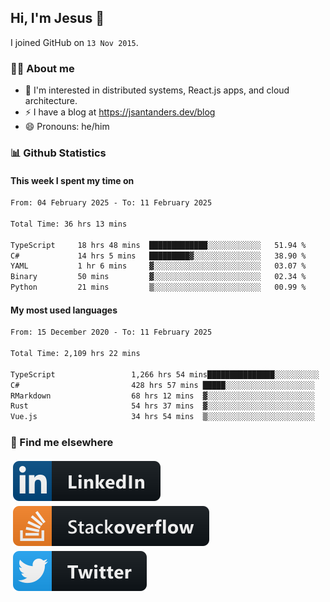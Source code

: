 ## Hi, I'm Jesus 👋

I joined GitHub on `13 Nov 2015`.

<!-- Talking about you -->

### 👨‍💻 About me

- 👦 I'm interested in distributed systems, React.js apps, and cloud architecture.
- ⚡️ I have a blog at <https://jsantanders.dev/blog>
- 😄 Pronouns: he/him

### 📊 Github Statistics

#### This week I spent my time on

<!--START_SECTION:weekly-->

```txt
From: 04 February 2025 - To: 11 February 2025

Total Time: 36 hrs 13 mins

TypeScript     18 hrs 48 mins  █████████████░░░░░░░░░░░░   51.94 %
C#             14 hrs 5 mins   █████████▓░░░░░░░░░░░░░░░   38.90 %
YAML           1 hr 6 mins     ▓░░░░░░░░░░░░░░░░░░░░░░░░   03.07 %
Binary         50 mins         ▓░░░░░░░░░░░░░░░░░░░░░░░░   02.34 %
Python         21 mins         ▒░░░░░░░░░░░░░░░░░░░░░░░░   00.99 %
```

<!--END_SECTION:weekly-->

#### My most used languages

<!--START_SECTION:alltime-->

```txt
From: 15 December 2020 - To: 11 February 2025

Total Time: 2,109 hrs 22 mins

TypeScript                 1,266 hrs 54 mins███████████████░░░░░░░░░░   60.06 %
C#                         428 hrs 57 mins █████░░░░░░░░░░░░░░░░░░░░   20.34 %
RMarkdown                  68 hrs 12 mins  ▓░░░░░░░░░░░░░░░░░░░░░░░░   03.23 %
Rust                       54 hrs 37 mins  ▓░░░░░░░░░░░░░░░░░░░░░░░░   02.59 %
Vue.js                     34 hrs 54 mins  ▒░░░░░░░░░░░░░░░░░░░░░░░░   01.66 %
```

<!--END_SECTION:alltime-->

### 📢 Find me elsewhere

<p>
  <a target="_blank" href="https://linkedin.com/in/jsantanders">
    <img src="https://github.com/jsantanders/jsantanders/blob/master/img/linkedin.svg" alt="LinkedIn" style="vertical-align:top; margin:4px">
  </a>
  
  <a target="_blank" href="https://stackoverflow.com/users/7318331/jesus-santander">
    <img src="https://github.com/jsantanders/jsantanders/blob/master/img/stackoverflow.svg" alt="StackOverflow" style="vertical-align:top; margin:4px">
  </a>
  
  <a target="_blank" href="http://twitter.com/jsantanders">
    <img src="https://github.com/jsantanders/jsantanders/blob/master/img/twitter.svg" alt="Twitter" style="vertical-align:top; margin:4px">
  </a>
</p>
